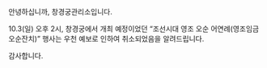 안녕하십니까, 창경궁관리소입니다.

10.3(일) 오후 2시, 창경궁에서 개최 예정이었던 “조선시대 영조 오순 어연례(영조임금 오순잔치)” 행사는 우천 예보로 인하여 취소되었음을 알려드립니다.

감사합니다.